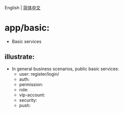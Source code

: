 English | [简体中文](readme.md)


# app/basic:

- Basic services


## illustrate:

- In general business scenarios, public basic services:
    - user: register/login/
    - auth:
    - permission:
    - role:
    - vip-account:
    - security:
    - push:



